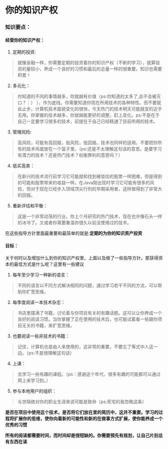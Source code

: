 # 你的知识产权
### 知识要点：
#### 经营你的知识产权：
1. 定期的投资:
> 就像金融一样，你需要定期的投资着你的知识产权（不断的学习），就算投资的量较小，养成一个良好的习惯和最后的总量一样的很重要。知识也需要积累！

2. 多元化：
> 你知道的不同的事情越多，你就越有价值（ps:你知道的太多了,会不会被灭口？：） ），作为底线，你需要知道你现在所用技术的各种特性。但不要就此止步，计算机技术面貌变化的很快，今天热门的技术明天可能就变的近乎无用。你掌握的技术越多，你就越能更好的调整，赶上变化。ps:不是在于自己一定要学习很多的技术，前提在于自己已经精通了目前所用的技术。

3. 管理风险:
> 高风险，可能有高回报，低风险，低回报。技术也同样的适用。不要把你所有的技术鸡蛋放在一个篮子里。（ps:还是不太理解这句话的意思。是要学习有潜力的技术？还是热门技术？权衡弊利的意思吗？）

4. 低买高卖：
> 在新兴的技术流行前学习它可能就和找到被低估的股票一样困难，但是得到的可能和股票带来的收益一样。在Java刚出现时学习它可能有很多的风险，但对于现在已经步入领域顶尖行列的早期采用者，这样做得到了非常大的回报。

5. 重新评估和平衡：
> 这是一个非常动荡的行业。你上个月研究的热门技术，现在也许像石头一样的冰冷了。又或者你需要重温你很久以前没使用过的技术。

在这些指导方针里面最重要和最简单的就是:**定期的为你的知识资产投资** 

#### 目标：
关于何时以及增加什么到你的知识产权里，上面以及做了一些指导方针。那获得资本的最佳方式是什么呢？这里有一些建议

1. 每年至少学习一种新的语言：
> 不同的语言以不同方式解决相同的问题，通过学习若干不同的方法，可以帮助你扩宽思维。

2. 每季度阅读一本技术杂志：
> 书店里摆满了书籍，讨论着与你项目有关的有趣话题。这可以让你养成一个良好的阅读习惯。当你掌握了正在使用的技术后，也可能试着看一些跟你项目无关的书籍，来扩宽思维。

3. 也要阅读一些非技术的书籍：
> 记住，计算机也是由人来使用的，这非常的重要。不要忘了等式中人这一边。（ps:不是很理解这句话）

4. 上课：
> 去学习一些有趣的课程。（ps：感谢这个年代，很多有趣的可能都可以通过网上来学习到。）

5. 参与本地用户的组织：
> 与世隔绝对你的职业生涯来说可能是致命（ps:死宅的我忽略这条）

**是否在项目中使用这个技术，是否将它们放在里的简历中，这并不重要。学习的过程将扩展你的思维，使你向着新的可能性和新的在做事方式扩展，使你能养成一个优秀的习惯**

**所有的阅读都需要时间，而时间却是很短缺的。你需要预先有规划，让自己片刻总有东西在读**